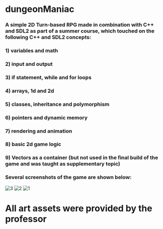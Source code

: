 # dungeonManiac

### A simple 2D Turn-based RPG made in combination with C++ and SDL2 as part of a summer course, which touched on the following C++ and SDL2 concepts: 

### 1) variables and math

### 2) input and output
  
### 3)  if statement, while and for loops
  
### 4) arrays, 1d and 2d
  
### 5) classes, inheritance and polymorphism

### 6) pointers and dynamic memory
  
### 7) rendering and animation
  
### 8) basic 2d game logic

### 9) Vectors as a container (but not used in the final build of the game and was taught as supplementary topic)

### Several screenshots of the game are shown below:

![3](https://github.com/alis0712/dungeonManiac/assets/62857780/17f80c87-7214-43e0-98ba-80f90a557e11)
![2](https://github.com/alis0712/dungeonManiac/assets/62857780/25cf0aff-5e0b-49b9-8c88-2133cd179b0b)
![1](https://github.com/alis0712/dungeonManiac/assets/62857780/1b89661f-14cc-4f5d-b6d2-30181d8e42aa)




# All art assets were provided by the professor
  


